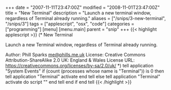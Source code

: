 +++
date = "2007-11-11T23:47:00Z"
modified = "2008-11-01T23:47:00Z"
title = "New Terminal"
description = "Launch a new terminal window, regardless of Terminal already running."
aliases = ["/snips/3-new-terminal", "/snips/3"]
tags = ["applescript", "osx", "code"]
categories = ["programming"]
[menu]
  [menu.main]
    parent = "snip"
+++
{{< highlight applescript >}}
(*
New Terminal

Launch a new Terminal window, regardless of Terminal already running.

Author: Phill Sparks <me@phills.me.uk>
License: Creative Commons Attribution-ShareAlike 2.0 UK: England & Wales
License URL: https://creativecommons.org/licenses/by-sa/2.0/uk/
*)
tell application "System Events"
    if (count (processes whose name is "Terminal")) is 0 then
        tell application "Terminal"
            activate
        end tell
    else
        tell application "Terminal"
            activate
            do script ""
        end tell
    end if
end tell
{{< /highlight >}}
